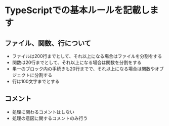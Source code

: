 # TypeScriptでの基本ルールを記載します

## ファイル、関数、行について

* ファイルは200行までとして、それ以上になる場合はファイルを分割をする
* 関数は20行までとして、それ以上になる場合は関数を分割をする
* 単一のブロック内の手続きも20行までで、それ以上になる場合は関数やオブジェクトに分割する
* 行は100文字までとする

## コメント

* 処理に関わるコメントはしない
* 処理の意図に関するコメントのみ行う
